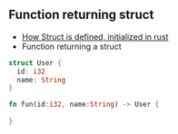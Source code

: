 ## Function returning struct
- [How Struct is defined, initialized in rust](../../../Data_Types/Compound/Struct)
- Function returning a struct
```rust
struct User {
  id: i32
  name: String
}

fn fun(id:i32, name:String) -> User {
  
}
```
